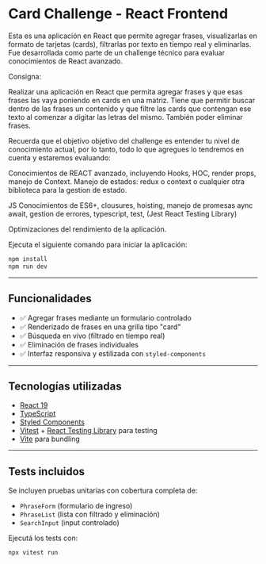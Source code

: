 # Card Challenge - React Frontend

Esta es una aplicación en React que permite agregar frases, visualizarlas en formato de tarjetas (cards), filtrarlas por texto en tiempo real y eliminarlas. Fue desarrollada como parte de un challenge técnico para evaluar conocimientos de React avanzado.

Consigna:

Realizar una aplicación en React que permita agregar frases y que esas frases las vaya poniendo
en cards en una matriz. Tiene que permitir buscar dentro de las frases un contenido y que filtre las
cards que contengan ese texto al comenzar a digitar las letras del mismo. También poder eliminar
frases.

Recuerda que el objetivo objetivo del challenge es entender tu nivel de conocimiento actual, por lo
tanto, todo lo que agregues lo tendremos en cuenta y estaremos evaluando:

Conocimientos de REACT avanzado, incluyendo Hooks, HOC, render props, manejo de Context.
Manejo de estados: redux o context o cualquier otra biblioteca para la gestion de estado.

JS
Conocimientos de ES6+, clousures, hoisting, manejo de promesas aync await, gestion de errores,
typescript, test, (Jest React Testing Library)

Optimizaciones del rendimiento de la aplicación.

Ejecuta el siguiente comando para iniciar la aplicación:

```bash
npm install
npm run dev
```

---

## Funcionalidades

- ✅ Agregar frases mediante un formulario controlado
- ✅ Renderizado de frases en una grilla tipo "card"
- ✅ Búsqueda en vivo (filtrado en tiempo real)
- ✅ Eliminación de frases individuales
- ✅ Interfaz responsiva y estilizada con `styled-components`

---

## Tecnologías utilizadas

- [React 19](https://reactjs.org/)
- [TypeScript](https://www.typescriptlang.org/)
- [Styled Components](https://styled-components.com/)
- [Vitest](https://vitest.dev/) + [React Testing Library](https://testing-library.com/) para testing
- [Vite](https://vitejs.dev/) para bundling

---

## Tests incluidos

Se incluyen pruebas unitarias con cobertura completa de:

- `PhraseForm` (formulario de ingreso)
- `PhraseList` (lista con filtrado y eliminación)
- `SearchInput` (input controlado)

Ejecutá los tests con:

```bash
npx vitest run
```

